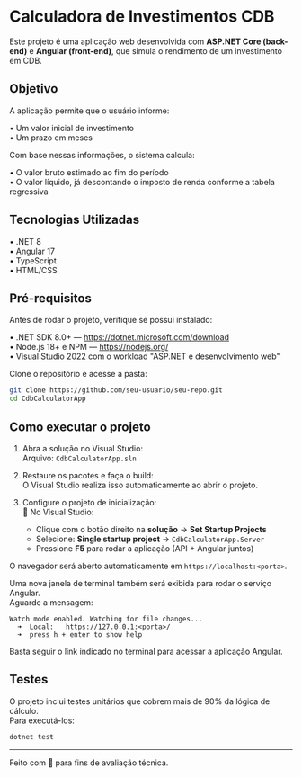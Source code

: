 # Calculadora de Investimentos CDB

Este projeto é uma aplicação web desenvolvida com **ASP.NET Core (back-end)** e **Angular (front-end)**, que simula o rendimento de um investimento em CDB.

## Objetivo

A aplicação permite que o usuário informe:

• Um valor inicial de investimento  
• Um prazo em meses  

Com base nessas informações, o sistema calcula:

• O valor bruto estimado ao fim do período  
• O valor líquido, já descontando o imposto de renda conforme a tabela regressiva  

## Tecnologias Utilizadas

• .NET 8  
• Angular 17  
• TypeScript  
• HTML/CSS  

## Pré-requisitos

Antes de rodar o projeto, verifique se possui instalado:

• .NET SDK 8.0+ — https://dotnet.microsoft.com/download  
• Node.js 18+ e NPM — https://nodejs.org/  
• Visual Studio 2022 com o workload "ASP.NET e desenvolvimento web"  

Clone o repositório e acesse a pasta:

```bash
git clone https://github.com/seu-usuario/seu-repo.git
cd CdbCalculatorApp
```

## Como executar o projeto

1) Abra a solução no Visual Studio:  
   Arquivo: `CdbCalculatorApp.sln`

2) Restaure os pacotes e faça o build:  
   O Visual Studio realiza isso automaticamente ao abrir o projeto.

3) Configure o projeto de inicialização:  
   🔧 No Visual Studio:  
   - Clique com o botão direito na **solução** → **Set Startup Projects**  
   - Selecione: **Single startup project** → `CdbCalculatorApp.Server`  
   - Pressione **F5** para rodar a aplicação (API + Angular juntos)

O navegador será aberto automaticamente em `https://localhost:<porta>`.

Uma nova janela de terminal também será exibida para rodar o serviço Angular.  
Aguarde a mensagem:

```
Watch mode enabled. Watching for file changes...
  ➜  Local:   https://127.0.0.1:<porta>/
  ➜  press h + enter to show help
```

Basta seguir o link indicado no terminal para acessar a aplicação Angular.

## Testes

O projeto inclui testes unitários que cobrem mais de 90% da lógica de cálculo.  
Para executá-los:

```bash
dotnet test
```

---

Feito com 💼 para fins de avaliação técnica.

